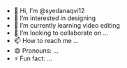 - 👋 Hi, I’m @syedanaqvi12
- 👀 I’m interested in designing 
- 🌱 I’m currently learning video editing 
- 💞️ I’m looking to collaborate on ...
- 📫 How to reach me ...
- 😄 Pronouns: ...
- ⚡ Fun fact: ...

<!---
syedanaqvi12/syedanaqvi12 is a ✨ special ✨ repository because its `README.md` (this file) appears on your GitHub profile.
You can click the Preview link to take a look at your changes.
--->
